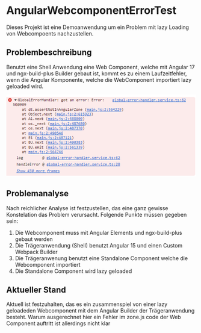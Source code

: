 # AngularWebcomponentErrorTest

Dieses Projekt ist eine Demoanwendung um ein Problem mit lazy Loading von Webcompoents nachzustellen.

## Problembeschreibung

Benutzt eine Shell Anwendung eine Web Component, welche mit Angular 17 und ngx-build-plus Builder gebaut ist,
kommt es zu einem Laufzeitfehler, wenn die Angular Komponente, welche die WebComponent importiert lazy geloaded wird.

![Alt text](image.png)

## Problemanalyse

Nach reichlicher Analyse ist festzustellen, das eine ganz gewisse Konstelation das Problem verursacht. Folgende Punkte müssen gegeben sein:

1. Die Webcomponent muss mit Angular Elements und ngx-build-plus gebaut werden
2. Die Trägeranwendung (Shell) benutzt Angular 15 und einen Custom Webpack Builder
3. Die Trägeranwenung benutzt eine Standalone Component welche die Webcomponent importiert
4. Die Standalone Component wird lazy geloaded

## Aktueller Stand

Aktuell ist festzuhalten, das es ein zusammenspiel von einer lazy geloadeden Webcomponent mit dem Angular Builder der Trägeranwendung besteht. Warum ausgerechnet hier ein Fehler im zone.js code der Web Component auftritt ist allerdings nicht klar
